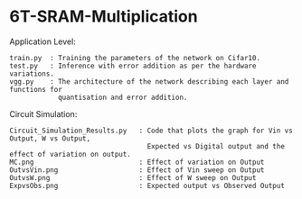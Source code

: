 # 6T-SRAM-Multiplication
Application Level:

    train.py  : Training the parameters of the network on Cifar10.
    test.py   : Inference with error addition as per the hardware variations.
    vgg.py    : The architecture of the network describing each layer and functions for 
                quantisation and error addition.

Circuit Simulation:

    Circuit_Simulation_Results.py   : Code that plots the graph for Vin vs Output, W vs Output, 
                                      Expected vs Digital output and the effect of variation on output.
    MC.png                          : Effect of variation on Output
    OutvsVin.png                    : Effect of Vin sweep on Output
    OutvsW.png                      : Effect of W sweep on Output
    ExpvsObs.png                    : Expected output vs Observed Output
    
